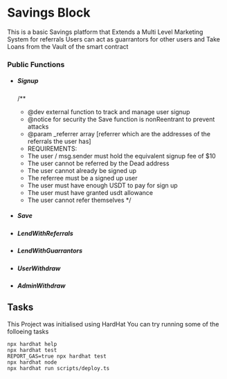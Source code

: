 # Savings Block

This is a basic Savings platform that Extends a Multi Level Marketing System for referrals 
Users can act as guarrantors for other users and Take Loans from the Vault of the smart contract

### Public Functions
- ##### Signup
    /**
    * @dev external function to track and manage user signup
    * @notice for security the Save function is nonReentrant to prevent attacks
    * @param _referrer array [referrer which are the addresses of the referrals the user has]
    * REQUIREMENTS: 
    *   The user / msg.sender must hold the equivalent signup fee of $10
    *   The user cannot be referred by the Dead address
    *   The user cannot already be signed up
    *   The referree must be a signed up user
    *   The user must have enough USDT to pay for sign up
    *   The user must have granted usdt allowance
    *   The user cannot refer themselves
    */
    
- ##### Save
- ##### LendWithReferrals
- ##### LendWithGuarrantors
- ##### UserWithdraw
- ##### AdminWithdraw

## Tasks

This Project was initialised using HardHat 
You can try running some of the folloeing tasks

```shell
npx hardhat help
npx hardhat test
REPORT_GAS=true npx hardhat test
npx hardhat node
npx hardhat run scripts/deploy.ts
```
